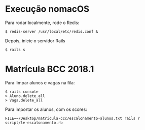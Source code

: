 # Execução nomacOS

Para rodar localmente, rode o Redis:

    $ redis-server /usr/local/etc/redis.conf &

Depois, inicie o servidor Rails

    $ rails s

# Matrícula BCC 2018.1

Para limpar alunos e vagas na fila:

    $ rails console
    > Aluno.delete_all
    > Vaga.delete_all

Para importar os alunos, com os scores:

    FILE=~/Desktop/matricula-ccc/escalonamento-alunos.txt rails r script/le-escalonamento.rb